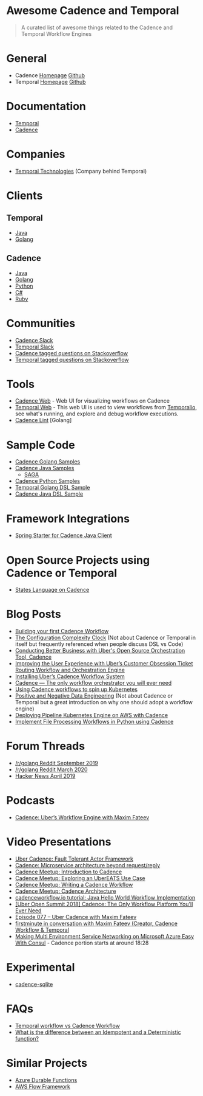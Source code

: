 
# Awesome Cadence and Temporal
> A curated list of awesome things related to the Cadence and Temporal Workflow Engines

# General
- Cadence [Homepage](https://cadenceworkflow.io/) [Github](https://github.com/uber/cadence)
- Temporal [Homepage](https://www.temporal.io/) [Github](https://github.com/temporalio/temporal) 

# Documentation
- [Temporal](https://docs.temporal.io/)
- [Cadence](https://cadenceworkflow.io/docs/cadence/)

# Companies
- [Temporal Technologies](https://www.temporal.io/) (Company behind Temporal)

# Clients

## Temporal
- [Java](https://github.com/temporalio/temporal-java-sdk)
- [Golang](https://github.com/temporalio/temporal-go-sdk)

## Cadence
- [Java](https://github.com/uber/cadence-java-client)
- [Golang](https://github.com/uber-go/cadence-client)
- [Python](https://github.com/firdaus/cadence-python)
- [C#](https://github.com/nforgeio/neonKUBE/tree/master/Lib/Neon.Cadence)
- [Ruby](https://github.com/coinbase/cadence-ruby)

# Communities
- [Cadence Slack](https://join.slack.com/t/uber-cadence/shared_invite/zt-dvjoiacm-1U2UM4R4mMxKhaRogEx_OQ)
- [Temporal Slack](https://temporalio.slack.com/join/shared_invite/zt-c1e99p8g-beF7~ZZW2HP6gGStXD8Nuw#/)
- [Cadence tagged questions on Stackoverflow](https://stackoverflow.com/questions/tagged/cadence-workflow)
- [Temporal tagged questions on Stackoverflow](https://stackoverflow.com/questions/tagged/temporal-workflow)

# Tools
- [Cadence Web](https://github.com/uber/cadence-web) - Web UI for visualizing workflows on Cadence
- [Temporal Web](https://github.com/temporalio/temporal-web) - This web UI is used to view workflows from [Temporalio](https://github.com/temporalio/temporal), see what's running, and explore and debug workflow executions.
- [Cadence Lint](https://github.com/sagikazarmark/cadencelint) [Golang]

# Sample Code
- [Cadence Golang Samples](https://github.com/uber-common/cadence-samples)
- [Cadence Java Samples](https://github.com/uber/cadence-java-samples)
  - [SAGA](https://github.com/uber/cadence-java-samples/blob/master/src/main/java/com/uber/cadence/samples/bookingsaga/TripBookingWorkflowImpl.java)
- [Cadence Python Samples](https://github.com/firdaus/cadence-python/tree/master/cadence/samples)
- [Temporal Golang DSL Sample](https://github.com/temporalio/temporal-go-samples/tree/master/dsl)
- [Cadence Java DSL Sample](https://github.com/mfateev/cadence-java-samples/tree/dsl/src/main/java/com/uber/cadence/samples/dsl)

# Framework Integrations
- [Spring Starter for Cadence Java Client](https://github.com/szaluzhskiy/cadence-java-client-starter)

# Open Source Projects using Cadence or Temporal
- [States Language on Cadence](https://github.com/checkr/states-language-cadence)

# Blog Posts

- [Building your first Cadence Workflow](https://medium.com/stashaway-engineering/building-your-first-cadence-workflow-e61a0b29785)
- [The Configuration Complexity Clock](https://mikehadlow.blogspot.com/2012/05/configuration-complexity-clock.html) (Not about Cadence or Temporal in itself but frequently referenced when people discuss DSL vs Code)
- [Conducting Better Business with Uber's Open Source Orchestration Tool, Cadence](https://eng.uber.com/open-source-orchestration-tool-cadence-overview/)
- [Improving the User Experience with Uber’s Customer Obsession Ticket Routing Workflow and Orchestration Engine](https://eng.uber.com/customer-obsession-ticket-routing-workflow-and-orchestration-engine/)
- [Installing Uber’s Cadence Workflow System](http://russcurry.com/installing-ubers-cadence-workflow-system/)
- [Cadence — The only workflow orchestrator you will ever need](https://blog.usejournal.com/cadence-the-only-workflow-orchestrator-you-will-ever-need-ea8f74ed5563) 
- [Using Cadence workflows to spin up Kubernetes](https://banzaicloud.com/blog/introduction-to-cadence/)
- [Positive and Negative Data Engineering](https://medium.com/the-prefect-blog/positive-and-negative-data-engineering-a02cb497583d) (Not about Cadence or Temporal but a great introduction on why one should adopt a workflow engine)
- [Deploying Pipeline Kubernetes Engine on AWS with Cadence](https://banzaicloud.com/blog/pke-on-cadence/)
- [Implement File Processing Workflows in Python using Cadence](https://onepointzero.app/posts/file-processing-workflows-cadence-python/)

# Forum Threads
- [/r/golang Reddit September 2019](https://www.reddit.com/r/golang/comments/d2vv1p/ubercadence_cadence_is_a_distributed_scalable/)
- [/r/golang Reddit March 2020](https://www.reddit.com/r/golang/comments/fn7034/building_your_first_cadence_workflow/)
- [Hacker News April 2019](https://news.ycombinator.com/item?id=19732447)

# Podcasts
- [Cadence: Uber’s Workflow Engine with Maxim Fateev](https://softwareengineeringdaily.com/2020/04/08/cadence-ubers-workflow-engine-with-maxim-fateev/)

# Video Presentations
- [Uber Cadence: Fault Tolerant Actor Framework](https://www.youtube.com/watch?v=qce_AqCkFys)
- [Cadence: Microservice architecture beyond request/reply](https://atscaleconference.com/videos/cadence-microservice-architecture-beyond-requestreply/)
- [Cadence Meetup: Introduction to Cadence](https://www.youtube.com/watch?v=-BuIkhlc-RM)
- [Cadence Meetup: Exploring an UberEATS Use Case](https://www.youtube.com/watch?v=-LRghQzfF8k)
- [Cadence Meetup: Writing a Cadence Workflow](https://www.youtube.com/watch?v=Nbz6XUBKdbM)
- [Cadence Meetup: Cadence Architecture](https://www.youtube.com/watch?v=5M5eiNBUf4Q)
- [cadenceworkflow.io tutorial: Java Hello World Workflow Implementation](https://www.youtube.com/watch?v=5mBLspVKOAI)
- [\[Uber Open Summit 2018\] Cadence: The Only Workflow Platform You'll Ever Need](https://www.youtube.com/watch?v=llmsBGKOuWI)
- [Episode 077 – Uber Cadence with Maxim Fateev](https://www.youtube.com/watch?v=y_Dz_JKR-vo)
- [firstminute in conversation with Maxim Fateev (Creator, Cadence Workflow & Temporal](https://www.youtube.com/watch?v=WcSiKjUuTKUw)
- [Making Multi Environment Service Networking on Microsoft Azure Easy With Consul](https://www.youtube.com/watch?v=kDlrM6sgk2k) - Cadence portion starts at around 18:28

# Experimental
- [cadence-sqlite](https://github.com/longquanzheng/cadence-extensions/tree/master/cadence-sqlite)

# FAQs
- [Temporal workflow vs Cadence Workflow](https://stackoverflow.com/questions/61157400/temporal-workflow-vs-cadence-workflow)
- [What is the difference between an Idempotent and a Deterministic function?](https://stackoverflow.com/questions/40296211/what-is-the-difference-between-an-idempotent-and-a-deterministic-function)

# Similar Projects
- [Azure Durable Functions](https://docs.microsoft.com/en-us/azure/azure-functions/durable/durable-functions-overview?tabs=csharp)
- [AWS Flow Framework](https://aws.amazon.com/swf/details/flow/)
